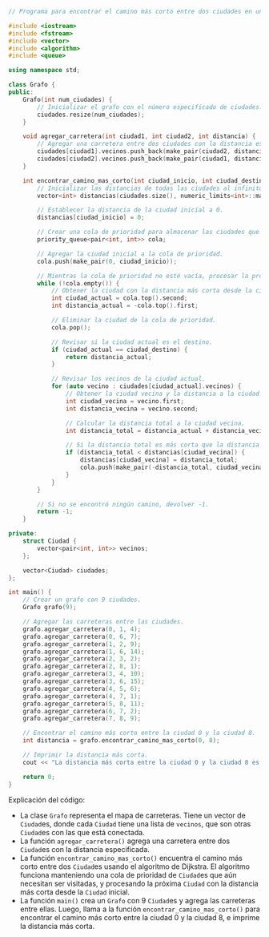 ```c++
// Programa para encontrar el camino más corto entre dos ciudades en un mapa de carreteras.

#include <iostream>
#include <fstream>
#include <vector>
#include <algorithm>
#include <queue>

using namespace std;

class Grafo {
public:
    Grafo(int num_ciudades) {
        // Inicializar el grafo con el número especificado de ciudades.
        ciudades.resize(num_ciudades);
    }

    void agregar_carretera(int ciudad1, int ciudad2, int distancia) {
        // Agregar una carretera entre dos ciudades con la distancia especificada.
        ciudades[ciudad1].vecinos.push_back(make_pair(ciudad2, distancia));
        ciudades[ciudad2].vecinos.push_back(make_pair(ciudad1, distancia));
    }

    int encontrar_camino_mas_corto(int ciudad_inicio, int ciudad_destino) {
        // Inicializar las distancias de todas las ciudades al infinito.
        vector<int> distancias(ciudades.size(), numeric_limits<int>::max());

        // Establecer la distancia de la ciudad inicial a 0.
        distancias[ciudad_inicio] = 0;

        // Crear una cola de prioridad para almacenar las ciudades que aún necesitan ser visitadas.
        priority_queue<pair<int, int>> cola;

        // Agregar la ciudad inicial a la cola de prioridad.
        cola.push(make_pair(0, ciudad_inicio));

        // Mientras la cola de prioridad no esté vacía, procesar la próxima ciudad.
        while (!cola.empty()) {
            // Obtener la ciudad con la distancia más corta desde la ciudad inicial.
            int ciudad_actual = cola.top().second;
            int distancia_actual = -cola.top().first;

            // Eliminar la ciudad de la cola de prioridad.
            cola.pop();

            // Revisar si la ciudad actual es el destino.
            if (ciudad_actual == ciudad_destino) {
                return distancia_actual;
            }

            // Revisar los vecinos de la ciudad actual.
            for (auto vecino : ciudades[ciudad_actual].vecinos) {
                // Obtener la ciudad vecina y la distancia a la ciudad vecina.
                int ciudad_vecina = vecino.first;
                int distancia_vecina = vecino.second;

                // Calcular la distancia total a la ciudad vecina.
                int distancia_total = distancia_actual + distancia_vecina;

                // Si la distancia total es más corta que la distancia actual a la ciudad vecina, actualizar la distancia y agregar la ciudad vecina a la cola de prioridad.
                if (distancia_total < distancias[ciudad_vecina]) {
                    distancias[ciudad_vecina] = distancia_total;
                    cola.push(make_pair(-distancia_total, ciudad_vecina));
                }
            }
        }

        // Si no se encontró ningún camino, devolver -1.
        return -1;
    }

private:
    struct Ciudad {
        vector<pair<int, int>> vecinos;
    };

    vector<Ciudad> ciudades;
};

int main() {
    // Crear un grafo con 9 ciudades.
    Grafo grafo(9);

    // Agregar las carreteras entre las ciudades.
    grafo.agregar_carretera(0, 1, 4);
    grafo.agregar_carretera(0, 6, 7);
    grafo.agregar_carretera(1, 2, 9);
    grafo.agregar_carretera(1, 6, 14);
    grafo.agregar_carretera(2, 3, 2);
    grafo.agregar_carretera(2, 8, 1);
    grafo.agregar_carretera(3, 4, 10);
    grafo.agregar_carretera(3, 6, 15);
    grafo.agregar_carretera(4, 5, 6);
    grafo.agregar_carretera(4, 7, 1);
    grafo.agregar_carretera(5, 8, 11);
    grafo.agregar_carretera(6, 7, 2);
    grafo.agregar_carretera(7, 8, 9);

    // Encontrar el camino más corto entre la ciudad 0 y la ciudad 8.
    int distancia = grafo.encontrar_camino_mas_corto(0, 8);

    // Imprimir la distancia más corta.
    cout << "La distancia más corta entre la ciudad 0 y la ciudad 8 es: " << distancia << endl;

    return 0;
}
```

Explicación del código:

* La clase `Grafo` representa el mapa de carreteras. Tiene un vector de `Ciudad`es, donde cada `Ciudad` tiene una lista de `vecinos`, que son otras `Ciudad`es con las que está conectada.
* La función `agregar_carretera()` agrega una carretera entre dos `Ciudad`es con la distancia especificada.
* La función `encontrar_camino_mas_corto()` encuentra el camino más corto entre dos `Ciudad`es usando el algoritmo de Dijkstra. El algoritmo funciona manteniendo una cola de prioridad de `Ciudad`es que aún necesitan ser visitadas, y procesando la próxima `Ciudad` con la distancia más corta desde la `Ciudad` inicial.
* La función `main()` crea un `Grafo` con 9 `Ciudad`es y agrega las carreteras entre ellas. Luego, llama a la función `encontrar_camino_mas_corto()` para encontrar el camino más corto entre la ciudad 0 y la ciudad 8, e imprime la distancia más corta.